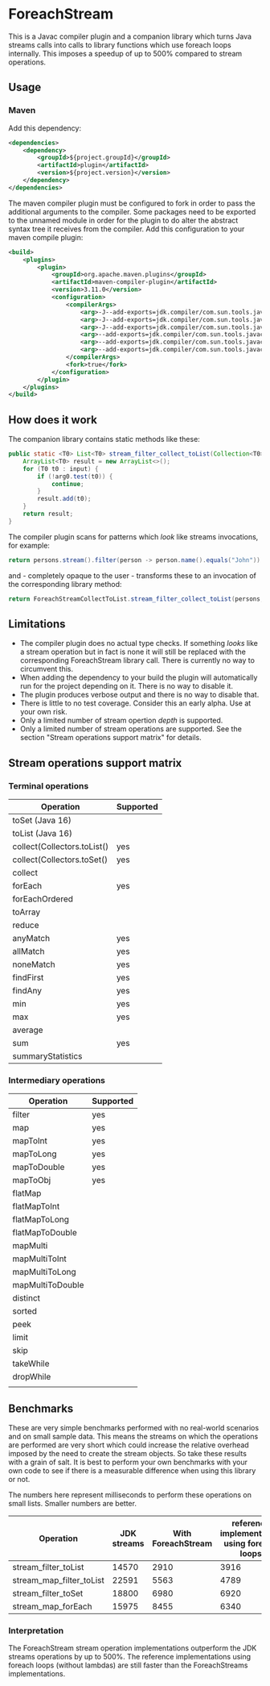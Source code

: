 # ForeachStream
This is a Javac compiler plugin and a companion library which turns
Java streams calls into calls to library functions which use foreach loops
internally. This imposes a speedup of up to 500% compared to stream operations.

## Usage
### Maven
Add this dependency:
```XML
<dependencies>
    <dependency>
        <groupId>${project.groupId}</groupId>
        <artifactId>plugin</artifactId>
        <version>${project.version}</version>
    </dependency>
</dependencies>
```
The maven compiler plugin must be configured to fork in order to pass the additional arguments to the compiler.
Some packages need to be exported to the unnamed module in order for the plugin to do alter the abstract syntax tree it 
receives from the compiler.
Add this configuration to your maven compile plugin:
```XML
<build>
    <plugins>
        <plugin>
            <groupId>org.apache.maven.plugins</groupId>
            <artifactId>maven-compiler-plugin</artifactId>
            <version>3.11.0</version>
            <configuration>
                <compilerArgs>
                    <arg>-J--add-exports=jdk.compiler/com.sun.tools.javac.api=ALL-UNNAMED</arg>
                    <arg>-J--add-exports=jdk.compiler/com.sun.tools.javac.tree=ALL-UNNAMED</arg>
                    <arg>-J--add-exports=jdk.compiler/com.sun.tools.javac.util=ALL-UNNAMED</arg>
                    <arg>--add-exports=jdk.compiler/com.sun.tools.javac.tree=ALL-UNNAMED</arg>
                    <arg>--add-exports=jdk.compiler/com.sun.tools.javac.api=ALL-UNNAMED</arg>
                    <arg>--add-exports=jdk.compiler/com.sun.tools.javac.util=ALL-UNNAMED</arg>
                </compilerArgs>
                <fork>true</fork>
            </configuration>
        </plugin>
    </plugins>
</build>
```

## How does it work
The companion library contains static methods like these:
```Java
public static <T0> List<T0> stream_filter_collect_toList(Collection<T0> input, Predicate<T0> arg0) {
    ArrayList<T0> result = new ArrayList<>();
    for (T0 t0 : input) {
        if (!arg0.test(t0)) {
            continue;
        }
        result.add(t0);
    }
    return result;
}
```
The compiler plugin scans for patterns which *look* like streams invocations, for example:
```Java
return persons.stream().filter(person -> person.name().equals("John")).collect(Collectors.toList());
```
and - completely opaque to the user - transforms these to an invocation of the corresponding library method:
```Java
return ForeachStreamCollectToList.stream_filter_collect_toList(persons, person -> person.name().equals("John"));
```

## Limitations
* The compiler plugin does no actual type checks. If something *looks* like a stream operation but in fact is none it will still be replaced with the corresponding ForeachStream library call. There is currently no way to circumvent this.
* When adding the dependency to your build the plugin will automatically run for the project depending on it. There is no way to disable it.
* The plugin produces verbose output and there is no way to disable that.
* There is little to no test coverage. Consider this an early alpha. Use at your own risk.
* Only a limited number of stream opertion *depth* is supported. 
* Only a limited number of stream operations are supported. See the section "Stream operations support matrix" for details.

## Stream operations support matrix

### Terminal operations
| Operation                     | Supported |
|-------------------------------|-----------|
| toSet (Java 16)               |           |
| toList (Java 16)              |           |
| collect(Collectors.toList()   | yes       |
| collect(Collectors.toSet()    | yes       |
| collect                       |           |
| forEach                       | yes       |
| forEachOrdered                |           |
| toArray                       |           |
| reduce                        |           |
| anyMatch                      | yes       |
| allMatch                      | yes       |
| noneMatch                     | yes       |
| findFirst                     | yes       |
| findAny                       | yes       |
| min                           | yes       |
| max                           | yes       |
| average                       |           |
| sum                           | yes       |
| summaryStatistics             |           |

### Intermediary operations
| Operation        | Supported |
|------------------|-----------|
| filter           | yes       |
| map              | yes       |
| mapToInt         | yes       |
| mapToLong        | yes       |
| mapToDouble      | yes       |
| mapToObj         | yes       |
| flatMap          |           |
| flatMapToInt     |           |
| flatMapToLong    |           |
| flatMapToDouble  |           |
| mapMulti         |           |
| mapMultiToInt    |           |
| mapMultiToLong   |           |
| mapMultiToDouble |           |
| distinct         |           |
| sorted           |           |
| peek             |           |
| limit            |           |
| skip             |           |
| takeWhile        |           |
| dropWhile        |           |
|                  |           |

## Benchmarks
These are very simple benchmarks performed with no real-world scenarios and on small sample data. 
This means the streams on which the operations are performed are very short which could increase the relative
overhead imposed by the need to create the stream objects. So take these results with a grain of salt.
It is best to perform your own benchmarks with your own code to see if there is a measurable difference when using this library or not.

The numbers here represent milliseconds to perform these operations on small lists. Smaller numbers are better.

| Operation                  | JDK streams | With ForeachStream | reference implementation using foreach loops |
|----------------------------|-------------|--------------------|----------------------------------------------|
| stream_filter_toList       | 14570       | 2910               | 3916                                         |
| stream_map_filter_toList   | 22591       | 5563               | 4789                                         |
| stream_filter_toSet        | 18800       | 6980               | 6920                                         |
| stream_map_forEach         | 15975       | 8455               | 6340                                         |

### Interpretation
The ForeachStream stream operation implementations outperform the JDK streams operations by up to 500%.
The reference implementations using foreach loops (without lambdas) are still faster than the ForeachStreams implementations. 
